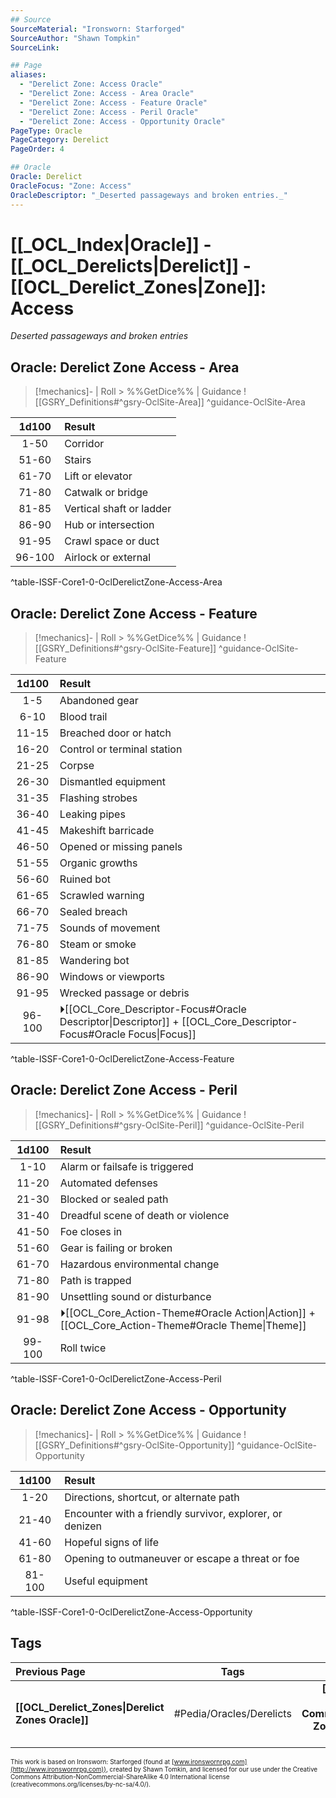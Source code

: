 ```yaml
---
## Source
SourceMaterial: "Ironsworn: Starforged"
SourceAuthor: "Shawn Tompkin"
SourceLink: 

## Page
aliases:
  - "Derelict Zone: Access Oracle"
  - "Derelict Zone: Access - Area Oracle"
  - "Derelict Zone: Access - Feature Oracle"
  - "Derelict Zone: Access - Peril Oracle"
  - "Derelict Zone: Access - Opportunity Oracle"
PageType: Oracle
PageCategory: Derelict
PageOrder: 4

## Oracle
Oracle: Derelict
OracleFocus: "Zone: Access"
OracleDescriptor: "_Deserted passageways and broken entries._"
---
```

# [[_OCL_Index|Oracle]] - [[_OCL_Derelicts|Derelict]] - [[OCL_Derelict_Zones|Zone]]: Access
_Deserted passageways and broken entries_

## Oracle: Derelict Zone Access - Area
> [!mechanics]- | Roll > %%GetDice%% | Guidance
> ![[GSRY_Definitions#^gsry-OclSite-Area]] ^guidance-OclSite-Area

| 1d100 | Result |
|:---:|:--- |
| 1-50 | Corridor |
| 51-60 | Stairs |
| 61-70 | Lift or elevator |
| 71-80 | Catwalk or bridge |
| 81-85 | Vertical shaft or ladder |
| 86-90 | Hub or intersection |
| 91-95 | Crawl space or duct |
| 96-100 | Airlock or external |
^table-ISSF-Core1-0-OclDerelictZone-Access-Area

## Oracle: Derelict Zone Access - Feature
> [!mechanics]- | Roll > %%GetDice%% | Guidance
> ![[GSRY_Definitions#^gsry-OclSite-Feature]] ^guidance-OclSite-Feature

| 1d100 | Result |
|:---:|:--- |
| 1-5 | Abandoned gear |
| 6-10 | Blood trail |
| 11-15 | Breached door or hatch |
| 16-20 | Control or terminal station |
| 21-25 | Corpse |
| 26-30 | Dismantled equipment |
| 31-35 | Flashing strobes |
| 36-40 | Leaking pipes |
| 41-45 | Makeshift barricade |
| 46-50 | Opened or missing panels |
| 51-55 | Organic growths |
| 56-60 | Ruined bot |
| 61-65 | Scrawled warning |
| 66-70 | Sealed breach |
| 71-75 | Sounds of movement |
| 76-80 | Steam or smoke |
| 81-85 | Wandering bot |
| 86-90 | Windows or viewports |
| 91-95 | Wrecked passage or debris |
| 96-100 | ⏵[[OCL_Core_Descriptor-Focus#Oracle Descriptor\|Descriptor]] + [[OCL_Core_Descriptor-Focus#Oracle Focus\|Focus]] |
^table-ISSF-Core1-0-OclDerelictZone-Access-Feature

## Oracle: Derelict Zone Access - Peril
> [!mechanics]- | Roll > %%GetDice%% | Guidance
> ![[GSRY_Definitions#^gsry-OclSite-Peril]] ^guidance-OclSite-Peril

| 1d100 | Result |
|:---:|:--- |
| 1-10 | Alarm or failsafe is triggered |
| 11-20 | Automated defenses |
| 21-30 | Blocked or sealed path |
| 31-40 | Dreadful scene of death or violence |
| 41-50 | Foe closes in |
| 51-60 | Gear is failing or broken |
| 61-70 | Hazardous environmental change |
| 71-80 | Path is trapped |
| 81-90 | Unsettling sound or disturbance |
| 91-98 | ⏵[[OCL_Core_Action-Theme#Oracle Action\|Action]] + [[OCL_Core_Action-Theme#Oracle Theme\|Theme]] |
| 99-100 | Roll twice |
^table-ISSF-Core1-0-OclDerelictZone-Access-Peril

## Oracle: Derelict Zone Access - Opportunity
> [!mechanics]- | Roll > %%GetDice%% | Guidance
> ![[GSRY_Definitions#^gsry-OclSite-Opportunity]] ^guidance-OclSite-Opportunity

| 1d100 | Result |
|:---:|:--- |
| 1-20 | Directions, shortcut, or alternate path |
| 21-40 | Encounter with a friendly survivor, explorer, or denizen |
| 41-60 | Hopeful signs of life |
| 61-80 | Opening to outmaneuver or escape a threat or foe |
| 81-100 | Useful equipment |
^table-ISSF-Core1-0-OclDerelictZone-Access-Opportunity

## Tags
| Previous Page | Tags | Next Page |
|:--- |:---:| ---:|
| **[[OCL_Derelict_Zones\|Derelict Zones Oracle]]** | #Pedia/Oracles/Derelicts | **[[OCL_Derelict-Zone-Community\|Derelict Zone: Community Oracle]]** |

<font size=-2>This work is based on Ironsworn: Starforged (found at [www.ironswornrpg.com](http://www.ironswornrpg.com)), created by Shawn Tomkin, and licensed for our use under the Creative Commons Attribution-NonCommercial-ShareAlike 4.0 International license  (creativecommons.org/licenses/by-nc-sa/4.0/).</font>